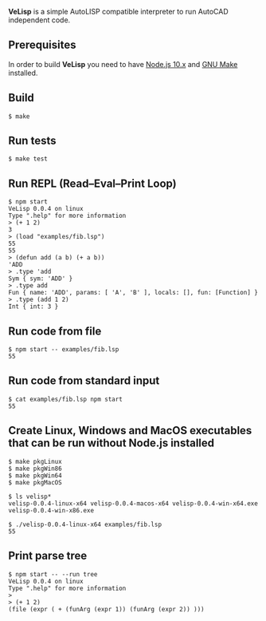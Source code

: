 **VeLisp** is a simple AutoLISP compatible interpreter to run AutoCAD independent code.

## Prerequisites

In order to build **VeLisp** you need to have [Node.js 10.x](https://nodejs.org/dist/latest-v10.x/) and
[GNU Make](http://www.gnu.org/software/make/) installed.

## Build

```
$ make
```

## Run tests

```
$ make test
```

## Run REPL (Read–Eval–Print Loop)

```
$ npm start
VeLisp 0.0.4 on linux
Type ".help" for more information
> (+ 1 2)
3
> (load "examples/fib.lsp")
55
55
> (defun add (a b) (+ a b))
'ADD
> .type 'add
Sym { sym: 'ADD' }
> .type add
Fun { name: 'ADD', params: [ 'A', 'B' ], locals: [], fun: [Function] }
> .type (add 1 2)
Int { int: 3 }
```

## Run code from file

```
$ npm start -- examples/fib.lsp
55
```

## Run code from standard input

```
$ cat examples/fib.lsp npm start
55
```

## Create Linux, Windows and MacOS executables that can be run without Node.js installed


```
$ make pkgLinux
$ make pkgWin86
$ make pkgWin64
$ make pkgMacOS
```

```
$ ls velisp*
velisp-0.0.4-linux-x64 velisp-0.0.4-macos-x64 velisp-0.0.4-win-x64.exe velisp-0.0.4-win-x86.exe
```

```
$ ./velisp-0.0.4-linux-x64 examples/fib.lsp
55
```

## Print parse tree

```
$ npm start -- --run tree
VeLisp 0.0.4 on linux
Type ".help" for more information
>
> (+ 1 2)
(file (expr ( + (funArg (expr 1)) (funArg (expr 2)) )))
```

